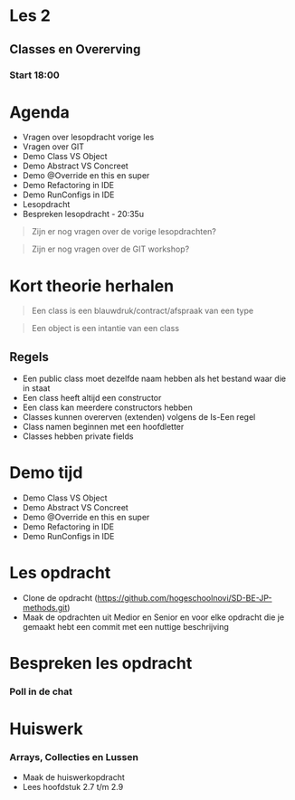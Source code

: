 # Les 2
## Classes en Overerving
### Start 18:00



# Agenda
* Vragen over lesopdracht vorige les <!-- .element: class="fragment "  -->
* Vragen over GIT <!-- .element: class="fragment "  -->
* Demo Class VS Object <!-- .element: class="fragment "  -->
* Demo Abstract VS Concreet <!-- .element: class="fragment "  -->
* Demo @Override en this en super <!-- .element: class="fragment "  -->
* Demo Refactoring in IDE <!-- .element: class="fragment "  -->
* Demo RunConfigs in IDE <!-- .element: class="fragment "  -->
* Lesopdracht <!-- .element: class="fragment "  -->
* Bespreken lesopdracht - 20:35u <!-- .element: class="fragment "  -->




> Zijn er nog vragen over de vorige lesopdrachten?



> Zijn er nog vragen over de GIT workshop?




# Kort theorie herhalen


> Een class is een blauwdruk/contract/afspraak van een type


> Een object is een intantie van een class


## Regels
* Een public class moet dezelfde naam hebben als het bestand waar die in staat <!-- .element: class="fragment "  -->
* Een class heeft altijd een constructor <!-- .element: class="fragment "  -->
* Een class kan meerdere constructors hebben <!-- .element: class="fragment "  -->
* Classes kunnen overerven (extenden) volgens de Is-Een regel <!-- .element: class="fragment "  -->
* Class namen beginnen met een hoofdletter <!-- .element: class="fragment "  -->
* Classes hebben private fields <!-- .element: class="fragment "  -->



# Demo tijd
* Demo Class VS Object
* Demo Abstract VS Concreet
* Demo @Override en this en super
* Demo Refactoring in IDE
* Demo RunConfigs in IDE



# Les opdracht
* Clone de opdracht (https://github.com/hogeschoolnovi/SD-BE-JP-methods.git)
* Maak de opdrachten uit Medior en Senior en voor elke opdracht die je gemaakt hebt een commit met een nuttige beschrijving



# Bespreken les opdracht
### Poll in de chat



# Huiswerk
### Arrays, Collecties en Lussen
* Maak de huiswerkopdracht
* Lees hoofdstuk 2.7 t/m 2.9
